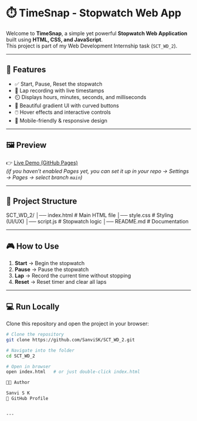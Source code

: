 # ⏱️ TimeSnap - Stopwatch Web App

Welcome to **TimeSnap**, a simple yet powerful **Stopwatch Web Application** built using **HTML, CSS, and JavaScript**.  
This project is part of my Web Development Internship task (`SCT_WD_2`).

---

## 🚀 Features
- ✅ Start, Pause, Reset the stopwatch
- 📝 Lap recording with live timestamps
- ⏲️ Displays hours, minutes, seconds, and milliseconds
- 🎨 Beautiful gradient UI with curved buttons
- 🖱️ Hover effects and interactive controls
- 📱 Mobile-friendly & responsive design

---

## 🖼️ Preview
👉 [Live Demo (GitHub Pages)](https://sanvisk.github.io/SCT_WD_2/)  
*(if you haven’t enabled Pages yet, you can set it up in your repo → Settings → Pages → select branch `main`)*

---

## 📂 Project Structure
SCT_WD_2/
│── index.html # Main HTML file
│── style.css # Styling (UI/UX)
│── script.js # Stopwatch logic
│── README.md # Documentation


---

## 🎮 How to Use
1. **Start** → Begin the stopwatch  
2. **Pause** → Pause the stopwatch  
3. **Lap** → Record the current time without stopping  
4. **Reset** → Reset timer and clear all laps  

---

## 💻 Run Locally
Clone this repository and open the project in your browser:

```bash
# Clone the repository
git clone https://github.com/SanviSK/SCT_WD_2.git

# Navigate into the folder
cd SCT_WD_2

# Open in browser
open index.html   # or just double-click index.html

👩‍💻 Author

Sanvi S K
🔗 GitHub Profile


---
